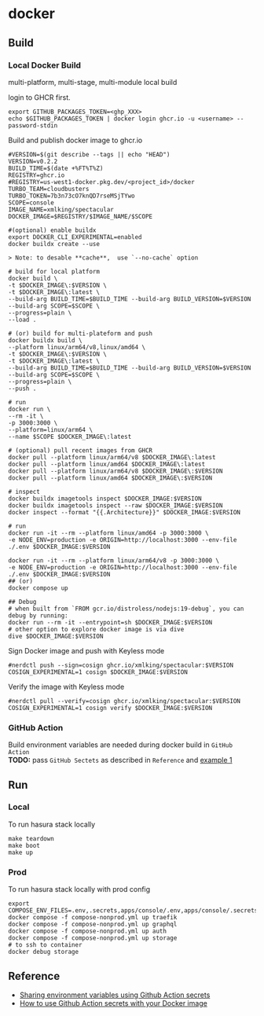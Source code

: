 # docker

## Build

### Local Docker Build

multi-platform, multi-stage, multi-module local build

login to GHCR first.

```shell
export GITHUB_PACKAGES_TOKEN=<ghp_XXX>
echo $GITHUB_PACKAGES_TOKEN | docker login ghcr.io -u <username> --password-stdin
```

Build and publish docker image to ghcr.io

```shell
#VERSION=$(git describe --tags || echo "HEAD")
VERSION=v0.2.2
BUILD_TIME=$(date +%FT%T%Z)
REGISTRY=ghcr.io
#REGISTRY=us-west1-docker.pkg.dev/<project_id>/docker
TURBO_TEAM=cloudbusters
TURBO_TOKEN=7b3n73cO7knQD7rseMSjTYwo
SCOPE=console
IMAGE_NAME=xmlking/spectacular
DOCKER_IMAGE=$REGISTRY/$IMAGE_NAME/$SCOPE

#(optional) enable buildx
export DOCKER_CLI_EXPERIMENTAL=enabled
docker buildx create --use

> Note: to desable **cache**,  use `--no-cache` option

# build for local platform
docker build \
-t $DOCKER_IMAGE\:$VERSION \
-t $DOCKER_IMAGE\:latest \
--build-arg BUILD_TIME=$BUILD_TIME --build-arg BUILD_VERSION=$VERSION --build-arg SCOPE=$SCOPE \
--progress=plain \
--load .

# (or) build for multi-plateform and push
docker buildx build \
--platform linux/arm64/v8,linux/amd64 \
-t $DOCKER_IMAGE\:$VERSION \
-t $DOCKER_IMAGE\:latest \
--build-arg BUILD_TIME=$BUILD_TIME --build-arg BUILD_VERSION=$VERSION --build-arg SCOPE=$SCOPE \
--progress=plain \
--push .

# run
docker run \
--rm -it \
-p 3000:3000 \
--platform=linux/arm64 \
--name $SCOPE $DOCKER_IMAGE\:latest

# (optional) pull recent images from GHCR
docker pull --platform linux/arm64/v8 $DOCKER_IMAGE\:latest
docker pull --platform linux/amd64 $DOCKER_IMAGE\:latest
docker pull --platform linux/arm64/v8 $DOCKER_IMAGE\:$VERSION
docker pull --platform linux/amd64 $DOCKER_IMAGE\:$VERSION

# inspect
docker buildx imagetools inspect $DOCKER_IMAGE:$VERSION
docker buildx imagetools inspect --raw $DOCKER_IMAGE:$VERSION
docker inspect --format "{{.Architecture}}" $DOCKER_IMAGE:$VERSION

# run
docker run -it --rm --platform linux/amd64 -p 3000:3000 \
-e NODE_ENV=production -e ORIGIN=http://localhost:3000 --env-file ./.env $DOCKER_IMAGE:$VERSION

docker run -it --rm --platform linux/arm64/v8 -p 3000:3000 \
-e NODE_ENV=production -e ORIGIN=http://localhost:3000 --env-file ./.env $DOCKER_IMAGE:$VERSION
## (or)
docker compose up

## Debug
# when built from `FROM gcr.io/distroless/nodejs:19-debug`, you can debug by running:
docker run --rm -it --entrypoint=sh $DOCKER_IMAGE:$VERSION
# other option to explore docker image is via dive
dive $DOCKER_IMAGE:$VERSION
```

Sign Docker image and push with Keyless mode

```shell
#nerdctl push --sign=cosign ghcr.io/xmlking/spectacular:$VERSION
COSIGN_EXPERIMENTAL=1 cosign $DOCKER_IMAGE:$VERSION
```

Verify the image with Keyless mode

```shell
#nerdctl pull --verify=cosign ghcr.io/xmlking/spectacular:$VERSION
COSIGN_EXPERIMENTAL=1 cosign verify $DOCKER_IMAGE:$VERSION
```

### GitHub Action

Build environment variables are needed during docker build in `GitHub Action`  
**TODO:** pass `GitHub Sectets` as described in `Reference` and [example 1](https://github.com/SSHOC/gl-autodevops-minimal-port/blob/main/.github/workflows/build-herokuish-and-push-to-registry.yaml#L95)

## Run

### Local

To run hasura stack locally

```shell
make teardown
make boot
make up
```

### Prod

To run hasura stack locally with prod config

```shell
export COMPOSE_ENV_FILES=.env,.secrets,apps/console/.env,apps/console/.secrets,.env.prod,.secrets.prod
docker compose -f compose-nonprod.yml up traefik
docker compose -f compose-nonprod.yml up graphql
docker compose -f compose-nonprod.yml up auth
docker compose -f compose-nonprod.yml up storage
# to ssh to container
docker debug storage
```

## Reference

- [Sharing environment variables using Github Action secrets](https://andrei-calazans.com/posts/2021-06-23-passing-secrets-github-actions-docker/)
- [How to use Github Action secrets with your Docker image](https://medium.com/@brian978_dev/effortlessly-secure-passing-secrets-from-github-to-your-docker-image-f1df3b6d0e49)
